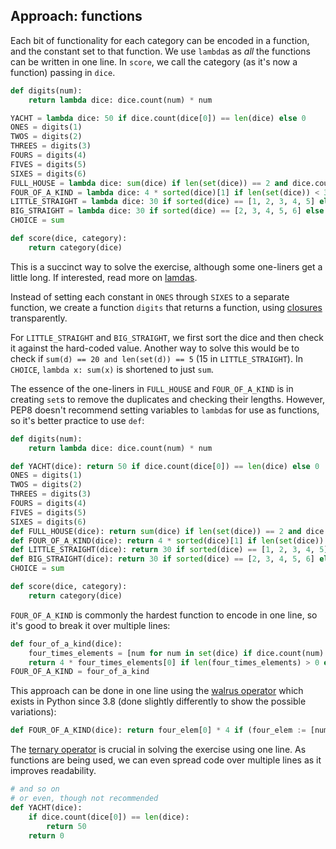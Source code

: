 ## Approach: functions
Each bit of functionality for each category can be encoded in a function, and the constant set to that function. 
We use `lambda`s as _all_ the functions can be written in one line.
In `score`, we call the category (as it's now a function) passing in `dice`.

```python
def digits(num):
    return lambda dice: dice.count(num) * num

YACHT = lambda dice: 50 if dice.count(dice[0]) == len(dice) else 0
ONES = digits(1)
TWOS = digits(2)
THREES = digits(3)
FOURS = digits(4)
FIVES = digits(5)
SIXES = digits(6)
FULL_HOUSE = lambda dice: sum(dice) if len(set(dice)) == 2 and dice.count(dice[0]) in [2, 3] else 0
FOUR_OF_A_KIND = lambda dice: 4 * sorted(dice)[1] if len(set(dice)) < 3 and dice.count(dice[0]) in (1, 4, 5) else 0
LITTLE_STRAIGHT = lambda dice: 30 if sorted(dice) == [1, 2, 3, 4, 5] else 0
BIG_STRAIGHT = lambda dice: 30 if sorted(dice) == [2, 3, 4, 5, 6] else 0
CHOICE = sum

def score(dice, category):
    return category(dice)
```
This is a succinct way to solve the exercise, although some one-liners get a little long. 
If interested, read more on [lamdas][lambdas].

Instead of setting each constant in `ONES` through `SIXES` to a separate function, we create a function `digits` that returns a function, using [closures][closures] transparently.

For `LITTLE_STRAIGHT` and `BIG_STRAIGHT`, we first sort the dice and then check it against the hard-coded value. Another way to solve this would be to check if `sum(d) == 20 and len(set(d)) == 5` (15 in `LITTLE_STRAIGHT`).
In `CHOICE`, `lambda x: sum(x)` is shortened to just `sum`.

The essence of the one-liners in `FULL_HOUSE` and `FOUR_OF_A_KIND` is in creating `set`s to remove the duplicates and checking their lengths.
However, PEP8 doesn't recommend setting variables to `lambda`s for use as functions, so it's better practice to use `def`:
```python
def digits(num):
    return lambda dice: dice.count(num) * num

def YACHT(dice): return 50 if dice.count(dice[0]) == len(dice) else 0
ONES = digits(1)
TWOS = digits(2)
THREES = digits(3)
FOURS = digits(4)
FIVES = digits(5)
SIXES = digits(6)
def FULL_HOUSE(dice): return sum(dice) if len(set(dice)) == 2 and dice.count(dice[0]) in [2, 3] else 0
def FOUR_OF_A_KIND(dice): return 4 * sorted(dice)[1] if len(set(dice)) < 3 and dice.count(dice[0]) in (1, 4, 5) else 0
def LITTLE_STRAIGHT(dice): return 30 if sorted(dice) == [1, 2, 3, 4, 5] else 0
def BIG_STRAIGHT(dice): return 30 if sorted(dice) == [2, 3, 4, 5, 6] else 0
CHOICE = sum

def score(dice, category):
    return category(dice)
```
`FOUR_OF_A_KIND` is commonly the hardest function to encode in one line, so it's good to break it over multiple lines:
```python
def four_of_a_kind(dice):
    four_times_elements = [num for num in set(dice) if dice.count(num) >= 4]
    return 4 * four_times_elements[0] if len(four_times_elements) > 0 else 0
FOUR_OF_A_KIND = four_of_a_kind
```
This approach can be done in one line using the [walrus operator][walrus] which exists in Python since 3.8 (done slightly differently to show the possible variations):
```python
def FOUR_OF_A_KIND(dice): return four_elem[0] * 4 if (four_elem := [num for num in dice if dice.count(num) >= 4]) else 0
```

The [ternary operator][ternary-operator] is crucial in solving the exercise using one line. 
As functions are being used, we can even spread code over multiple lines as it improves readability.
```python
# and so on
# or even, though not recommended
def YACHT(dice):
    if dice.count(dice[0]) == len(dice):
        return 50
    return 0
```

[closures]: https://www.programiz.com/python-programming/closure
[ternary-operator]: https://www.tutorialspoint.com/ternary-operator-in-python
[lambdas]: https://www.w3schools.com/python/python_lambda.asp
[walrus]: https://realpython.com/python-walrus-operator/